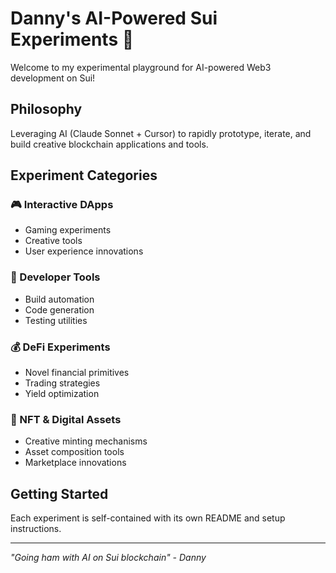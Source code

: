 # Danny's AI-Powered Sui Experiments 🚀

Welcome to my experimental playground for AI-powered Web3 development on Sui!

## Philosophy

Leveraging AI (Claude Sonnet + Cursor) to rapidly prototype, iterate, and build creative blockchain applications and tools.

## Experiment Categories

### 🎮 Interactive DApps

- Gaming experiments
- Creative tools
- User experience innovations

### 🔧 Developer Tools

- Build automation
- Code generation
- Testing utilities

### 💰 DeFi Experiments

- Novel financial primitives
- Trading strategies
- Yield optimization

### 🎨 NFT & Digital Assets

- Creative minting mechanisms
- Asset composition tools
- Marketplace innovations

## Getting Started

Each experiment is self-contained with its own README and setup instructions.

---

_"Going ham with AI on Sui blockchain" - Danny_
